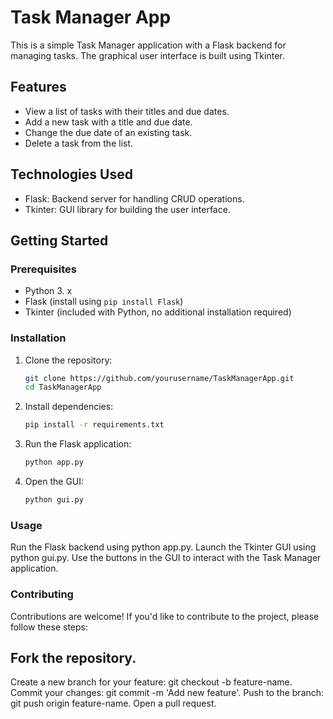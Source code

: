 # Task Manager App

This is a simple Task Manager application with a Flask backend for managing tasks. The graphical user interface is built using Tkinter.

## Features

- View a list of tasks with their titles and due dates.
- Add a new task with a title and due date.
- Change the due date of an existing task.
- Delete a task from the list.

## Technologies Used

- Flask: Backend server for handling CRUD operations.
- Tkinter: GUI library for building the user interface.

## Getting Started

### Prerequisites

- Python 3. x
- Flask (install using `pip install Flask`)
- Tkinter (included with Python, no additional installation required)

### Installation

1. Clone the repository:

   ```bash
   git clone https://github.com/yourusername/TaskManagerApp.git
   cd TaskManagerApp

2. Install dependencies:

      ```bash
   pip install -r requirements.txt

3. Run the Flask application:
   
      ```bash
   python app.py

4. Open the GUI:
   
      ```bash
   python gui.py

### Usage

Run the Flask backend using python app.py.
Launch the Tkinter GUI using python gui.py.
Use the buttons in the GUI to interact with the Task Manager application.

### Contributing
Contributions are welcome! If you'd like to contribute to the project, please follow these steps:

## Fork the repository.
Create a new branch for your feature: git checkout -b feature-name.
Commit your changes: git commit -m 'Add new feature'.
Push to the branch: git push origin feature-name.
Open a pull request.

   

